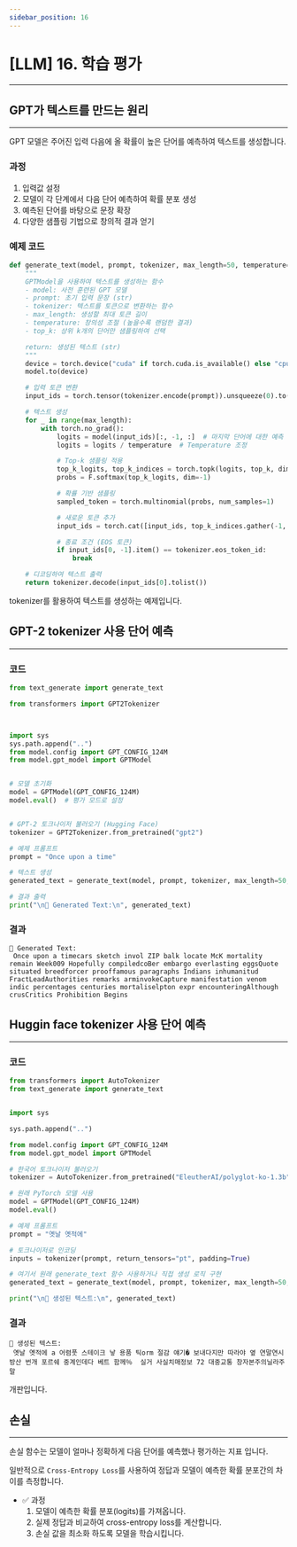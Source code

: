 ```yaml
---
sidebar_position: 16
---
```


# [LLM] 16. 학습 평가
---


## GPT가 텍스트를 만드는 원리
---

GPT 모델은 주어진 입력 다음에 올 확률이 높은 단어를 예측하여 텍스트를 생성합니다.

### 과정

1. 입력값 설정
2. 모델이 각 단계에서 다음 단어 예측하여 확률 분포 생성
3. 예측된 단어를 바탕으로 문장 확장
4. 다양한 샘플링 기법으로 창의적 결과 얻기


### 예제 코드

```python
def generate_text(model, prompt, tokenizer, max_length=50, temperature=1.0, top_k=10):
    """
    GPTModel을 사용하여 텍스트를 생성하는 함수
    - model: 사전 훈련된 GPT 모델
    - prompt: 초기 입력 문장 (str)
    - tokenizer: 텍스트를 토큰으로 변환하는 함수
    - max_length: 생성할 최대 토큰 길이
    - temperature: 창의성 조절 (높을수록 랜덤한 결과)
    - top_k: 상위 k개의 단어만 샘플링하여 선택

    return: 생성된 텍스트 (str)
    """
    device = torch.device("cuda" if torch.cuda.is_available() else "cpu")
    model.to(device)

    # 입력 토큰 변환
    input_ids = torch.tensor(tokenizer.encode(prompt)).unsqueeze(0).to(device)

    # 텍스트 생성
    for _ in range(max_length):
        with torch.no_grad():
            logits = model(input_ids)[:, -1, :]  # 마지막 단어에 대한 예측 확률
            logits = logits / temperature  # Temperature 조정

            # Top-k 샘플링 적용
            top_k_logits, top_k_indices = torch.topk(logits, top_k, dim=-1)
            probs = F.softmax(top_k_logits, dim=-1)

            # 확률 기반 샘플링
            sampled_token = torch.multinomial(probs, num_samples=1)

            # 새로운 토큰 추가
            input_ids = torch.cat([input_ids, top_k_indices.gather(-1, sampled_token)], dim=-1)

            # 종료 조건 (EOS 토큰)
            if input_ids[0, -1].item() == tokenizer.eos_token_id:
                break

    # 디코딩하여 텍스트 출력
    return tokenizer.decode(input_ids[0].tolist())

```

tokenizer를 활용하여 텍스트를 생성하는 예제입니다.


## GPT-2 tokenizer 사용 단어 예측
---

### 코드

```python
from text_generate import generate_text

from transformers import GPT2Tokenizer



import sys
sys.path.append("..")
from model.config import GPT_CONFIG_124M
from model.gpt_model import GPTModel


# 모델 초기화
model = GPTModel(GPT_CONFIG_124M)
model.eval()  # 평가 모드로 설정


# GPT-2 토크나이저 불러오기 (Hugging Face)
tokenizer = GPT2Tokenizer.from_pretrained("gpt2")

# 예제 프롬프트
prompt = "Once upon a time"

# 텍스트 생성
generated_text = generate_text(model, prompt, tokenizer, max_length=50, temperature=0.7, top_k=10)

# 결과 출력
print("\n📜 Generated Text:\n", generated_text)
```


### 결과

```text
📜 Generated Text:
 Once upon a timecars sketch invol ZIP balk locate McK mortality remain Week009 Hopefully compiledcoBer embargo everlasting eggsQuote situated breedforcer prooffamous paragraphs Indians inhumanitud FractLeadAuthorities remarks arminvokeCapture manifestation venom indic percentages centuries mortaliselpton expr encounteringAlthough crusCritics Prohibition Begins
```


## Huggin face tokenizer 사용 단어 예측
---

### 코드

```python
from transformers import AutoTokenizer
from text_generate import generate_text


import sys

sys.path.append("..")

from model.config import GPT_CONFIG_124M
from model.gpt_model import GPTModel

# 한국어 토크나이저 불러오기
tokenizer = AutoTokenizer.from_pretrained("EleutherAI/polyglot-ko-1.3b")

# 원래 PyTorch 모델 사용
model = GPTModel(GPT_CONFIG_124M)
model.eval()

# 예제 프롬프트
prompt = "옛날 옛적에"

# 토크나이저로 인코딩
inputs = tokenizer(prompt, return_tensors="pt", padding=True)

# 여기서 원래 generate_text 함수 사용하거나 직접 생성 로직 구현
generated_text = generate_text(model, prompt, tokenizer, max_length=50, temperature=0.7, top_k=10)

print("\n📜 생성된 텍스트:\n", generated_text)
```

### 결과

```text
📜 생성된 텍스트:
 옛날 옛적에 a 어렴풋 스테이크 낳 용품 틱orm 절감 얘기� 보내다지만 따라야 옆 연말연시 방산 번개 포르쉐 중계인데다 베트 함께％  실거 사실치매정보 72 대중교통 창자본주의닐라주말
```

개판입니다.


## 손실
---

손실 함수는 모델이 얼마나 정확하게 다음 단어를 예측했나 평가하는 지표 입니다.

일반적으로 `Cross-Entropy Loss`를 사용하여 정답과 모델이 예측한 확률 분포간의 차이를 측정합니다.

- ✅ 과정
    1. 모델이 예측한 확률 분포(logits)를 가져옵니다.
    2. 실제 정답과 비교하여 cross-entropy loss를 계산합니다.
    3. 손실 값을 최소화 하도록 모델을 학습시킵니다.